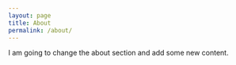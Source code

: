 ```yaml
---
layout: page
title: About
permalink: /about/
---
```


I am going to change the about section and add some new content.
